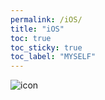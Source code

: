 ```yaml
---
permalink: /iOS/
title: "iOS"
toc: true
toc_sticky: true
toc_label: "MYSELF"
---
```


![icon](/assets/logo.ico/apple-icon-120x120.png)